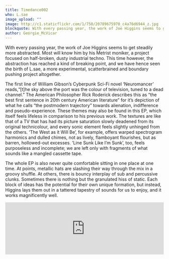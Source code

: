 ```yaml
---
title: Timedance002
who: L.sae
image_upload: ""
image: http://c1.staticflickr.com/1/750/20789675970_c4a76d6944_z.jpg
blockquote: With every passing year, the work of Joe Higgins seems to get steadily more abstracted. Most will know him by his Metrist moniker, a project focused on half-broken, dusty industrial techno. This time however, the abstraction has reached a kind of breaking point, and we have hence seen the birth of L.sae, a more experimental, scatterbrained and boundary pushing project altogether.
author: Georgie_McVicar
---
```

With every passing year, the work of Joe Higgins seems to get steadily more abstracted. Most will know him by his Metrist moniker, a project focused on half-broken, dusty industrial techno. This time however, the abstraction has reached a kind of breaking point, and we have hence seen the birth of L.sae, a more experimental, scatterbrained and boundary pushing project altogether. 

The first line of William Gibson’s Cyberpunk Sci-Fi novel ‘Neuromancer’ reads,“[t]he sky above the port was the colour of television, tuned to a dead channel.” The American Philosopher Rick Roderick describes this as “the best first sentence in 20th century American literature” for it’s depiction of what he calls “the postmodern trajectory” towards alienation, indifference and pseudo-experience. These themes may also be found in this EP, which itself feels lifeless in comparison to his previous work. The textures are like that of a TV that has had its picture saturation slowly deadened from its original technicolour, and every sonic element feels slightly unhinged from the others. ‘The West as it Will Be’, for example, offers warped spectrogram harmonics and dulled chimes, not as lively, flamboyant flourishes, but as barren, hollowed-out excesses. ’Line Sunk Like I’m Sunk’, too, feels purposeless and incomplete; we are left only with fragments of what sounds like a mangled cassette tape.

The whole EP is also never quite comfortable sitting in one place at one time. At points, metallic hats are slashing their way through the mix in a groovy shuffle. At others, there is bouncy interplay of sub and percussive clunks. Sometimes there is nothing but the granulated hiss of static. Each block of ideas has the potential for their own unique formation, but instead, Higgins lays them out in a tattered tapestry of sounds for us to enjoy, and it works magnificently well.

<iframe width="100%" height="166" scrolling="no" frameborder="no" src="https://w.soundcloud.com/player/?url=https%3A//api.soundcloud.com/tracks/218582813&color=ff5500&auto_play=false&hide_related=false&show_comments=true&show_user=true&show_reposts=false"></iframe>